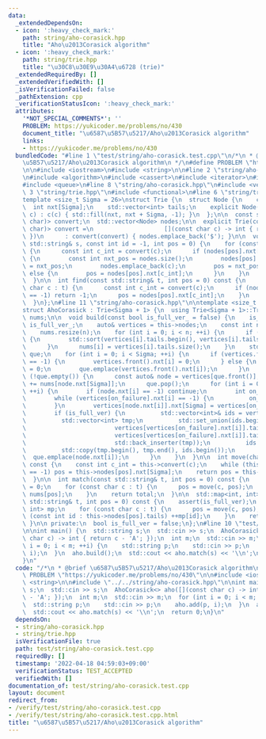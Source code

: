```yaml
---
data:
  _extendedDependsOn:
  - icon: ':heavy_check_mark:'
    path: string/aho-corasick.hpp
    title: "Aho\u2013Corasick algorithm"
  - icon: ':heavy_check_mark:'
    path: string/trie.hpp
    title: "\u30C8\u30E9\u30A4\u6728 (trie)"
  _extendedRequiredBy: []
  _extendedVerifiedWith: []
  _isVerificationFailed: false
  _pathExtension: cpp
  _verificationStatusIcon: ':heavy_check_mark:'
  attributes:
    '*NOT_SPECIAL_COMMENTS*': ''
    PROBLEM: https://yukicoder.me/problems/no/430
    document_title: "\u6587\u5B57\u5217/Aho\u2013Corasick algorithm"
    links:
    - https://yukicoder.me/problems/no/430
  bundledCode: "#line 1 \"test/string/aho-corasick.test.cpp\"\n/*\n * @brief \u6587\
    \u5B57\u5217/Aho\u2013Corasick algorithm\n */\n#define PROBLEM \"https://yukicoder.me/problems/no/430\"\
    \n\n#include <iostream>\n#include <string>\n\n#line 2 \"string/aho-corasick.hpp\"\
    \n#include <algorithm>\n#include <cassert>\n#include <iterator>\n#include <map>\n\
    #include <queue>\n#line 8 \"string/aho-corasick.hpp\"\n#include <vector>\n\n#line\
    \ 3 \"string/trie.hpp\"\n#include <functional>\n#line 6 \"string/trie.hpp\"\n\n\
    template <size_t Sigma = 26>\nstruct Trie {\n  struct Node {\n    char c;\n  \
    \  int nxt[Sigma];\n    std::vector<int> tails;\n    explicit Node(const char\
    \ c) : c(c) { std::fill(nxt, nxt + Sigma, -1); }\n  };\n\n  const std::function<int(const\
    \ char)> convert;\n  std::vector<Node> nodes;\n\n  explicit Trie(const std::function<int(const\
    \ char)> convert =\n                    [](const char c) -> int { return c - 'a';\
    \ })\n      : convert(convert) { nodes.emplace_back('$'); }\n\n  void add(const\
    \ std::string& s, const int id = -1, int pos = 0) {\n    for (const char c : s)\
    \ {\n      const int c_int = convert(c);\n      if (nodes[pos].nxt[c_int] == -1)\
    \ {\n        const int nxt_pos = nodes.size();\n        nodes[pos].nxt[c_int]\
    \ = nxt_pos;\n        nodes.emplace_back(c);\n        pos = nxt_pos;\n      }\
    \ else {\n        pos = nodes[pos].nxt[c_int];\n      }\n    }\n    nodes[pos].tails.emplace_back(id);\n\
    \  }\n\n  int find(const std::string& t, int pos = 0) const {\n    for (const\
    \ char c : t) {\n      const int c_int = convert(c);\n      if (nodes[pos].nxt[c_int]\
    \ == -1) return -1;\n      pos = nodes[pos].nxt[c_int];\n    }\n    return pos;\n\
    \  }\n};\n#line 11 \"string/aho-corasick.hpp\"\n\ntemplate <size_t Sigma = 26>\n\
    struct AhoCorasick : Trie<Sigma + 1> {\n  using Trie<Sigma + 1>::Trie;\n\n  std::vector<int>\
    \ nums;\n\n  void build(const bool is_full_ver_ = false) {\n    is_full_ver =\
    \ is_full_ver_;\n    auto& vertices = this->nodes;\n    const int n = vertices.size();\n\
    \    nums.resize(n);\n    for (int i = 0; i < n; ++i) {\n      if (is_full_ver)\
    \ {\n        std::sort(vertices[i].tails.begin(), vertices[i].tails.end());\n\
    \      }\n      nums[i] = vertices[i].tails.size();\n    }\n    std::queue<int>\
    \ que;\n    for (int i = 0; i < Sigma; ++i) {\n      if (vertices.front().nxt[i]\
    \ == -1) {\n        vertices.front().nxt[i] = 0;\n      } else {\n        vertices[vertices.front().nxt[i]].nxt[Sigma]\
    \ = 0;\n        que.emplace(vertices.front().nxt[i]);\n      }\n    }\n    while\
    \ (!que.empty()) {\n      const auto& node = vertices[que.front()];\n      nums[que.front()]\
    \ += nums[node.nxt[Sigma]];\n      que.pop();\n      for (int i = 0; i < Sigma;\
    \ ++i) {\n        if (node.nxt[i] == -1) continue;\n        int on_failure = node.nxt[Sigma];\n\
    \        while (vertices[on_failure].nxt[i] == -1) {\n          on_failure = vertices[on_failure].nxt[Sigma];\n\
    \        }\n        vertices[node.nxt[i]].nxt[Sigma] = vertices[on_failure].nxt[i];\n\
    \        if (is_full_ver) {\n          std::vector<int>& ids = vertices[node.nxt[i]].tails;\n\
    \          std::vector<int> tmp;\n          std::set_union(ids.begin(), ids.end(),\n\
    \                         vertices[vertices[on_failure].nxt[i]].tails.begin(),\n\
    \                         vertices[vertices[on_failure].nxt[i]].tails.end(),\n\
    \                         std::back_inserter(tmp));\n          ids.resize(tmp.size());\n\
    \          std::copy(tmp.begin(), tmp.end(), ids.begin());\n        }\n      \
    \  que.emplace(node.nxt[i]);\n      }\n    }\n  }\n\n  int move(char c, int pos)\
    \ const {\n    const int c_int = this->convert(c);\n    while (this->nodes[pos].nxt[c_int]\
    \ == -1) pos = this->nodes[pos].nxt[Sigma];\n    return pos = this->nodes[pos].nxt[c_int];\n\
    \  }\n\n  int match(const std::string& t, int pos = 0) const {\n    int total\
    \ = 0;\n    for (const char c : t) {\n      pos = move(c, pos);\n      total +=\
    \ nums[pos];\n    }\n    return total;\n  }\n\n  std::map<int, int> match_fully(const\
    \ std::string& t, int pos = 0) const {\n    assert(is_full_ver);\n    std::map<int,\
    \ int> mp;\n    for (const char c : t) {\n      pos = move(c, pos);\n      for\
    \ (const int id : this->nodes[pos].tails) ++mp[id];\n    }\n    return mp;\n \
    \ }\n\n private:\n  bool is_full_ver = false;\n};\n#line 10 \"test/string/aho-corasick.test.cpp\"\
    \n\nint main() {\n  std::string s;\n  std::cin >> s;\n  AhoCorasick<> aho([](const\
    \ char c) -> int { return c - 'A'; });\n  int m;\n  std::cin >> m;\n  for (int\
    \ i = 0; i < m; ++i) {\n    std::string p;\n    std::cin >> p;\n    aho.add(p,\
    \ i);\n  }\n  aho.build();\n  std::cout << aho.match(s) << '\\n';\n  return 0;\n\
    }\n"
  code: "/*\n * @brief \u6587\u5B57\u5217/Aho\u2013Corasick algorithm\n */\n#define\
    \ PROBLEM \"https://yukicoder.me/problems/no/430\"\n\n#include <iostream>\n#include\
    \ <string>\n\n#include \"../../string/aho-corasick.hpp\"\n\nint main() {\n  std::string\
    \ s;\n  std::cin >> s;\n  AhoCorasick<> aho([](const char c) -> int { return c\
    \ - 'A'; });\n  int m;\n  std::cin >> m;\n  for (int i = 0; i < m; ++i) {\n  \
    \  std::string p;\n    std::cin >> p;\n    aho.add(p, i);\n  }\n  aho.build();\n\
    \  std::cout << aho.match(s) << '\\n';\n  return 0;\n}\n"
  dependsOn:
  - string/aho-corasick.hpp
  - string/trie.hpp
  isVerificationFile: true
  path: test/string/aho-corasick.test.cpp
  requiredBy: []
  timestamp: '2022-04-18 04:59:03+09:00'
  verificationStatus: TEST_ACCEPTED
  verifiedWith: []
documentation_of: test/string/aho-corasick.test.cpp
layout: document
redirect_from:
- /verify/test/string/aho-corasick.test.cpp
- /verify/test/string/aho-corasick.test.cpp.html
title: "\u6587\u5B57\u5217/Aho\u2013Corasick algorithm"
---
```

